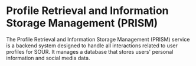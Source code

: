 # Profile Retrieval and Information Storage Management (PRISM)
The Profile Retrieval and Information Storage Management (PRISM) service is a backend system designed to handle all interactions related to user profiles for SOUR. It manages a database that stores users' personal information and social media data.
